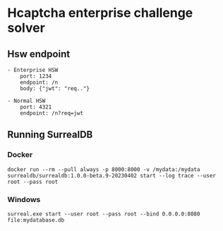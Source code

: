 # **Hcaptcha enterprise challenge solver**

## Hsw endpoint

```
- Enterprise HSW
	port: 1234
	endpoint: /n
	body: {"jwt": "req.."}
		
- Normal HSW
	port: 4321
	endpoint: /n?req=jwt	
```

## **Running SurrealDB**

### Docker

```
docker run --rm --pull always -p 8000:8000 -v /mydata:/mydata surrealdb/surrealdb:1.0.0-beta.9-20230402 start --log trace --user root --pass root
```

### Windows
```
surreal.exe start --user root --pass root --bind 0.0.0.0:8080 file:mydatabase.db
```